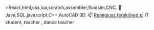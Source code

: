 ⭐️React,html,css,lua,scratch,assembler,fluidsim,CNC.
🌱 Java,SQL,javascript,C++,AutoCAD 3D.
📫 Remigiusz.terek@wp.pl 
IT student, teacher , dance teacher

